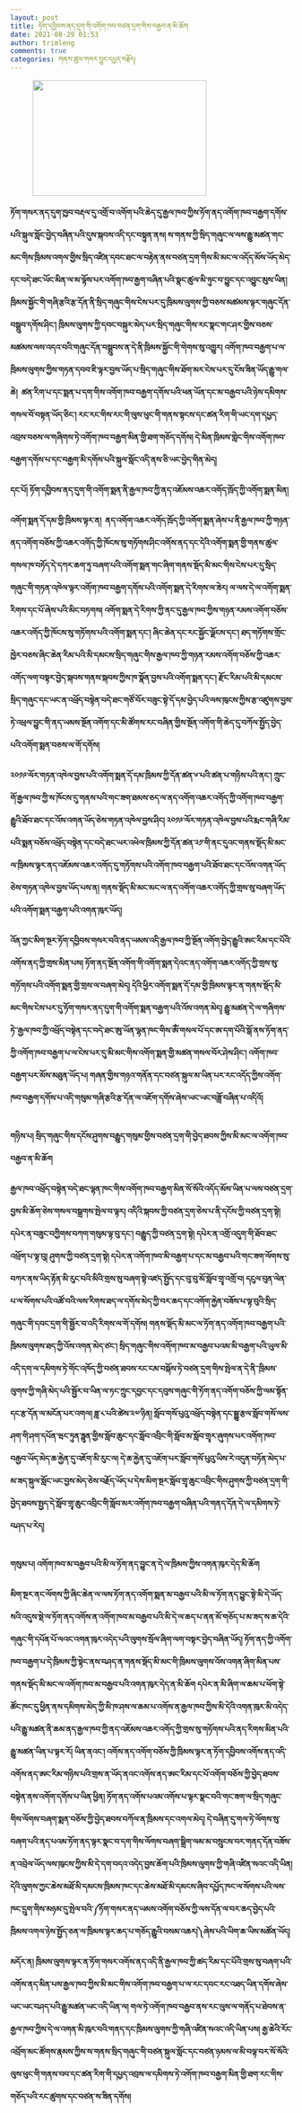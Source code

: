 ```yaml
---
layout: post
title: ཏོག་དབྱིབས་ནད་དུག་གི་འགོག་ཁབ་བཙན་དྲག་གིས་བརྒྱབ་ན་མི་ཆོག
date: 2021-08-29 01:53
author: trimleng
comments: true
categories: གནས་ཚུལ་གསར་བྱུང་དཔྱད་བརྗོད།
---
```

<!-- wp:image {"width":310,"height":206} -->
<figure class="wp-block-image is-resized"><img src="http://trimleng.org/wp-content/uploads/2021/08/%E0%BD%A0%E0%BD%82%E0%BD%BC%E0%BD%82%E0%BC%8B%E0%BD%A6%E0%BE%A8%E0%BD%93%E0%BC%8D-3.jpg" alt="" width="310" height="206" /></figure>
<!-- /wp:image -->

<!-- wp:paragraph -->
<p><strong>ཏོག་གསར་ནད་དུག་ཁྱབ་བརྡལ་དུ་འགྲོ་བ་འགོག་པའི་ཆེད་དུ་རྒྱལ་ཁབ་ཀྱིས་ཏོག་ནད་འགོག་ཁབ་བརྒྱག་དགོས་པའི་སྐུལ་སློང་བྱེད་བཞིན་པའི་དུས་སྐབས་འདི་དང་བསྟུན་ནས། ས་གནས་ཀྱི་སྲིད་གཞུང་ལ་ལས་རྒྱུ་མཚན་གང་མང་གིས་ཁྲིམས་འགལ་གྱིས་སྲིད་འཛིན་དབང་ཐང་ལ་བརྟེན་ནས་བཙན་དྲག་གིས་མི་མང་ལ་འདོད་མོས་ཡོད་མེད་དང་བདེ་ཐང་ཡོང་མིན་ལ་མ་ལྟོས་པར་འགོག་ཁབ་རྒྱག་བཞིན་པའི་སྣང་ཚུལ་མི་ཉུང་བ་བྱུང་དང་འབྱུང་མུས་ཡིན། ཁྲིམས་སྐྱོང་གི་གཞི་རྩའི་རྩ་དོན་ནི་སྲིད་གཞུང་གིས་ངེས་པར་དུ་ཁྲིམས་ལུགས་ཀྱི་བཅས་མཚམས་ལྟར་གཞུང་དོན་བསྒྲུབ་དགོས་ཤིང་། ཁྲིམས་ལུགས་ཀྱི་དབང་བསྐུར་མེད་པར་སྲིད་གཞུང་གིས་རང་སྣང་གང་ཤར་གྱིས་བཅས་མཚམས་ལས་འདའ་བའི་གཞུང་དོན་བསྒྲུབས་ན་དེ་ནི་ཁྲིམས་སྐྱོང་གི་གེགས་སུ་འགྱུར། འགོག་ཁབ་བརྒྱག་པ་ལ་ཁྲིམས་ལུགས་ཀྱིས་གཏན་དབབ་ཇི་ལྟར་བྱས་ཡོད་པ་སྲིད་གཞུང་གིས་ཐོག་མར་ངེས་པར་དུ་ངོས་ཟིན་ཡོད་རྒྱུ་གལ་ཆེ།  ཚན་རིག་པ་དང་སྨན་པ་དག་གིས་འགོག་ཁབ་བརྒྱག་དགོས་པའི་ཕན་ཡོན་དང་མ་བརྒྱབ་པའི་ཉེས་དམིགས་གསལ་བོ་བསྟན་ཡོད་ཅིང་། རང་རང་གིས་རང་གི་ལུས་ཕུང་གི་གནས་སྟངས་དང་ཚན་རིག་གི་ཡང་དག་དཔྱད་འབྲས་བཅས་ལ་གཞིགས་ཏེ་འགོག་ཁབ་བརྒྱག་མིན་གྱི་ཐག་གཅོད་དགོས། དེ་མིན་ཁྲིམས་གླེང་གིས་འགོག་ཁབ་བརྒྱག་དགོས་པ་དང་བརྒྱག་མི་དགོས་པའི་སྐུལ་སློང་འདི་ནས་ཅི་ཡང་བྱེད་གིན་མེད། </strong></p>
<!-- /wp:paragraph -->

<!-- wp:more -->
<p><!--more--></p>
<!-- /wp:more -->

<!-- wp:paragraph -->
<p><strong>དང་པོ། ཏོག་དབྱིབས་ནད་དུག་གི་འགོག་སྨན་ནི་རྒྱལ་ཁབ་ཀྱི་ནད་འཇོམས་འཆར་འགོད་ཁྲོད་ཀྱི་འགོག་སྨན་མིན།</strong></p>
<!-- /wp:paragraph -->

<!-- wp:paragraph -->
<p><strong>འགོག་སྨན་དོ་དམ་གྱི་ཁྲིམས་ལྟར་ན།  ནད་འགོག་འཆར་འགོད་ཁྲོད་ཀྱི་འགོག་སྨན་ཞེས་པ་ནི་རྒྱལ་ཁབ་ཀྱི་གཉན་ནད་འགོག་བཅོས་ཀྱི་འཆར་འགོད་ཀྱི་ཁོངས་སུ་གཏོགས་ཤིང་འགོས་ནད་དང་དེའི་འགོག་སྨན་གྱི་གནས་ཚུལ་གསལ་ཁ་བཏོད་དེ་དཀར་ཆག་ཏུ་བཞག་པའི་འགོག་སྨན་གང་ཞིག་གནས་སྡོད་མི་མང་གིས་ངེས་པར་དུ་སྲིད་གཞུང་གི་གཏན་འཁེལ་ལྟར་འགོག་ཁབ་བརྒྱག་དགོས་པའི་འགོག་སྨན་དེ་རིགས་ལ་ཟེར། ལ་ལས་དེ་ལ་འགོག་སྨན་རིགས་དང་པོ་ཞེས་པའི་མིང་བཏགས། འགོག་སྨན་དེ་རིགས་ཀྱི་ནང་དུ་རྒྱལ་ཁབ་ཀྱིས་གཉན་རམས་འགོག་བཅོས་འཆར་འགོད་ཀྱི་ཁོངས་སུ་གཏོགས་པའི་འགོག་སྨན་དང་། ཞིང་ཆེན་དང་རང་སྐྱོང་ལྗོངས་དང་། ཐད་གཏོགས་གྲོང་ཁྱེར་བཅས་ཞིང་ཆེན་རིམ་པའི་མི་དམངས་སྲིད་གཞུང་གིས་རྒྱལ་ཁབ་ཀྱི་གཉན་རམས་འགོག་བཅོས་ཀྱི་འཆར་འགོད་ལག་བསྟར་བྱེད་སྐབས་གནས་སྐབས་ཀྱིས་ཁ་སྣོན་བྱས་པའི་འགོག་སྨན་དང་། རྫོང་རིམ་པའི་མི་དམངས་སྲིད་གཞུང་དང་ཡང་ན་འཕྲོད་བསྟེན་བདེ་ཐང་གཙོ་བོར་བཟུང་སྟེ་དོ་དམ་བྱེད་པའི་ལས་ཁུངས་ཀྱིས་རྩ་འཛུགས་བྱས་ཏེ་འཕྲལ་བྱུང་གི་ནད་ཡམས་སྔོན་འགོག་དང་མི་ཚོགས་རང་བཞིན་གྱིས་སྔོན་འགོག་གི་ཆེད་དུ་བཀོལ་སྤྱོད་བྱེད་པའི་འགོག་སྨན་བཅས་ལ་གོ་དགོས། </strong></p>
<!-- /wp:paragraph -->

<!-- wp:paragraph -->
<p><strong>༢༠༡༩་ལོར་གཏན་འཁེལ་བྱས་པའི་འགོག་སྨན་དོ་དམ་ཁྲིམས་ཀྱི་དོན་ཚན་༦་པའི་ཚན་པ་གཉིས་པའི་ནང་། ཀྲུང་གོ་རྒྱལ་ཁབ་ཀྱི་ས་ཁོངས་དུ་གནས་པའི་གང་ཟག་ཐམས་ཅད་ལ་ནད་འགོག་འཆར་འགོད་ཀྱི་འགོག་ཁབ་བརྒྱག་རྒྱུའི་ཐོབ་ཐང་དང་འོས་འགན་ཡོད་ཅེས་གཏན་འཁེལ་བྱས་ཤིང། ༢༠༡༩་ལོར་གཏན་འཁེལ་བྱས་པའི་རྨང་གཞི་རིམ་པའི་སྨན་བཅོས་འཕྲོད་བསྟེན་དང་བདེ་ཐང་ཡར་འཕེལ་ཁྲིམས་ཀྱི་དོན་ཚན་༢༡་གི་ནང་དུའང་གནས་སྡོད་མི་མང་ལ་ཁྲིམས་ལྟར་ནད་འཇོམས་འཆར་འགོད་དུ་གཏོགས་པའི་འགོག་ཁབ་བརྒྱག་པའི་ཐོབ་ཐང་དང་འོས་འགན་ཡོད་ཅེས་གཏན་འཁེལ་བྱས་ཡོད་པས་ན། གནས་སྡོད་མི་མང་མང་ལ་ནད་འགོག་འཆར་འགོད་ཀྱི་གྲས་སུ་བཞག་ཡོད་པའི་འགོག་སྨན་བརྒྱག་པའི་འགན་ཁུར་ཡོད། </strong></p>
<!-- /wp:paragraph -->

<!-- wp:paragraph -->
<p><strong>འོན་ཀྱང་མིག་སྔར་ཏོག་དབྱིབས་གསར་བའི་ནད་ཡམས་འདི་རྒྱལ་ཁབ་ཀྱི་སྔོན་འགོག་བྱེད་རྒྱུའི་ཨང་རིམ་དང་པོའི་འགོས་ནད་ཀྱི་གྲས་མིན་པས། ཏོག་ནད་སྔོན་འགོག་གི་འགོག་སྨན་དེའང་ནད་འགོག་འཆར་འགོད་ཀྱི་གྲས་སུ་གཏོགས་པའི་འགོག་སྨན་གྱི་གྲས་ལ་བཞག་མེད། དེའི་ཕྱིར་འགོག་སྨན་དོ་དམ་གྱི་ཁྲིམས་ལྟར་ན་གནས་སྡོད་མི་མང་གིས་ངེས་པར་དུ་ཏོག་གསར་ནད་དུག་གི་འགོག་སྨན་བརྒྱག་པའི་འོས་འགན་མེད། རྒྱུ་མཚན་དེ་ལ་གཞིགས་ཏེ་་རྒྱལ་ཁབ་ཀྱི་འཕྲོད་བསྟེན་དང་བདེ་ཐང་ཨུ་ཡོན་ལྷན་ཁང་གིས་ཨོཾ་གསལ་པོ་དང་ཨ་དག་པོའི་སྒོ་ནས་ཏོག་ནད་ཀྱི་འགོག་ཁབ་བརྒྱག་པ་ལ་ངེས་པར་དུ་མི་མང་གིས་འགོག་སྨན་གྱི་མཚན་གསལ་བོར་ཤེས་ཤིང་། འགོག་ཁབ་བརྒྱག་པར་མོས་མཐུན་ཡོད་པ། གཞན་གྱིས་གཉའ་གནོན་དང་བཙན་སྐུལ་མ་ཡིན་པར་རང་འདོད་ཀྱིས་འགོག་ཁབ་བརྒྱག་དགོས་པ་འདི་གསུམ་གཞི་རྩའི་རྩ་དོན་ལ་འཇོག་དགོས་ཞེས་ཡང་ཡང་བཟློ་བཞིན་པ་འདིའོ། </strong></p>
<!-- /wp:paragraph -->

<!-- wp:image -->
<figure class="wp-block-image"><img src="https://lh3.googleusercontent.com/-nxKwLtSDVbrXKoBe5c3-am9CtU97pWdUPO9YOsScqvhG_ARaZsTeZ9NTqFC9ogWx4wPRiSuKbbHOcM-GHAUlfiMHUtviHrmivlpOXDWrJMuFoci1hadWOX-US9_KJWc659zNyqP=s0" alt="" /></figure>
<!-- /wp:image -->

<!-- wp:paragraph -->
<p><strong>གཉིས་པ། སྲིད་གཞུང་གིས་དངོས་ཤུགས་བརྒྱུད་གསུམ་གྱིས་བཙན་དྲག་གི་བྱེད་ཐབས་ཀྱིས་མི་མང་ལ་འགོག་ཁབ་བརྒྱབ་ན་མི་ཆོག</strong></p>
<!-- /wp:paragraph -->

<!-- wp:paragraph -->
<p><strong>རྒྱལ་ཁབ་འཕྲོད་བསྟེན་བདེ་ཐང་ལྷན་ཁང་གིས་འགོག་ཁབ་བརྒྱག་མིན་སོ་སོའི་འདོད་མོས་ཡིན་པ་ལས་བཙན་དྲག་བྱས་མི་ཆོག་ཅེས་གསལ་བསྒྲགས་སྤེལ་བ་ལྟར། འདིའི་སྐབས་ཀྱི་བཙན་དྲག་ཅེས་པ་ནི་དངོས་ཀྱི་བཙན་དྲག་སྟེ། དཔེར་ན་བཟུང་བཀྱིགས་བཀག་གསུམ་ལྟ་བུ་དང་། བརྒྱུད་ཀྱི་བཙན་དྲག་སྟེ། དཔེར་ན་འགྲོ་འདུག་གི་ཐོབ་ཐང་འཕྲོག་པ་ལྟ་བུ། ཤུགས་ཀྱི་བཙན་དྲག་སྟེ། དཔེར་ན་འགོག་ཁབ་མི་བརྒྱག་པ་དང་མ་བརྒྱབ་པའི་གང་ཟག་ལོགས་སུ་བཀར་ནས་ཡིད་རྟོན་མི་རུང་བའི་མིའི་གྲས་སུ་བཞག་སྟེ་འཛད་སྤྱོད་དང་བུ་བུ་མོ་སློབ་གྲྭ་འགྲོ་བ། དངུལ་བུན་ལེན་པ་ལ་སོགས་པའི་འཚོ་བའི་ལས་རིགས་ཐད་ལ་དགོས་མེད་ཀྱི་བར་ཆད་དང་འགོག་རྐྱེན་བཟོས་པ་ལྟ་བུའི་སྲིད་གཞུང་གི་དབང་དྲག་གི་སྦྱོར་བ་འདི་རིགས་ལ་གོ་དགོས། གནས་སྡོད་མི་མང་ལ་ཏོག་ནད་འགོག་ཁབ་བརྒྱག་པའི་ཁྲིམས་ལུགས་ཐད་ཀྱི་འོས་འགན་མེད་ཙང་། སྲིད་གཞུང་གིས་འགོག་ཁབ་མ་བརྒྱབ་པའམ་མི་བརྒྱག་པའི་ཡུལ་མི་འདི་དག་ལ་དམིགས་ཏེ་</strong><strong>གོང་འཁོད་ཀྱི་བཙན་ཐབས་རང་ངམ་བསྐོས་ཏེ་</strong><strong>བཙན་དྲག་གིས་སྤེལ་ན་དེ་ནི་་ཁྲིམས་ལུགས་ཀྱི་གཞི་མེད་པའི་སྦྱོར་བ་ཡིན་ལ་ཏང་ཀྲུང་དབྱང་དང་དབུས་གཞུང་གི་ཏོག་ནད་འགོག་བཅོས་ཀྱི་ལམ་སྟོན་དང་རྩ་དོན་ལ་མངོན་པར་འགལ། ཟླ་༨་པའི་ཚེས་༢༧་ཉིན། སློབ་གསོ་པུའུ་འཕྲོད་བསྟེན་དང་སྒྱུ་རྩལ་སློབ་གསོ་ལས་ཤག་གི་ཤག་དཔོན་ཝང་ཏུན་ཧྥུན་གྱིས་སློབ་ཆུང་དང་སློབ་འབྲིང་གི་སློབ་མ་སློབ་གྲྭར་ཞུགས་པར་འགོག་ཁབ་བརྒྱབ་ཡོད་མེད་ཆ་རྐྱེན་དུ་འཇོག་མི་རུང་ལ། དེ་ཆ་རྐྱེན་དུ་འཇོག་པར་སློབ་གསོ་པུའུ་ཡིས་རེ་འདུན་བཏོན་མེད་པ་མ་ཟད་སྐུལ་སློང་ཡང་བྱས་མེད་ཅེས་བརྗོད་ཡོད་པ་དེས་མིག་སྔར་སློབ་གྲྭ་ཆུང་འབྲིང་གིས་ཤུགས་ཀྱི་བཙན་དྲག་གི་བྱེད་ཐབས་སྤྱད་དེ་སློབ་གྲྭ་ཆུང་འབྲིང་གི་སློབ་མར་འགོག་ཁབ་བརྒྱག་བཞིན་པའི་གནད་དོན་དེ་ལ་དམིགས་ཏེ་བཤད་པ་རེད། </strong></p>
<!-- /wp:paragraph -->

<!-- wp:image -->
<figure class="wp-block-image"><img src="https://lh5.googleusercontent.com/PORtVVvGWQZ1GtW_sd6v1wH3xCYPnq8PjFO9LlmIfHLMBNPmfCECTSNE_E7gmTZXqF7aBInyCewK-UaDAjcN7EPj0optdhaNmHCBwnUZFZo-NAuV-Nm9I0tbQxT-_bEaW0tuAi0s=s0" alt="" /></figure>
<!-- /wp:image -->

<!-- wp:paragraph -->
<p><strong>གསུམ་པ། འགོག་ཁབ་མ་བརྒྱབ་པའི་མི་ལ་ཏོག་ནད་བྱུང་ན་དེ་ལ་ཁྲིམས་ཀྱིས་འགན་ཁུར་དེད་མི་ཆོག </strong></p>
<!-- /wp:paragraph -->

<!-- wp:paragraph -->
<p><strong>མིག་སྔར་ནང་ལོགས་ཀྱི་ཞིང་ཆེན་ལ་ལས་ཏོག་ནད་འགོག་སྨན་མ་བརྒྱབ་པའི་མི་ལ་ཏོག་ནད་བྱུང་སྟེ་མི་དེ་ཡོད་སའི་འདུས་སྡེ་ལ་ཏོག་ནད་འགོས་ན་འགོག་ཁབ་མ་བརྒྱབ་པའི་མི་དེ་ལ་ཆད་པ་ནན་མོ་གཅོད་པ་མ་ཟད་ས་ཆ་དེའི་གཞུང་གི་དཔོན་པོ་ལའང་འགན་ཁུར་འདེད་པའི་ལུགས་སྲོལ་ཞིག་ལག་བསྟར་བྱེད་བཞིན་ཡོད། ཏོག་ནད་ཀྱི་འགོག་ཁབ་བརྒྱག་པ་དེ་ཁྲིམས་ཀྱི་སྟེང་ནས་བཤད་ན་གནས་སྡོད་མི་མང་གི་ཁྲིམས་ལུགས་འོས་འགན་ཞིག་མིན་པས་གནས་སྡོད་མི་མང་ལ་འགོག་ཁབ་མ་བརྒྱབ་པའི་འགན་ཁུར་དེད་ན་མི་ཆོག དཔེར་ན་མི་ཞིག་ལ་ཆམ་པ་ཕོག་སྟེ་ཚོང་ཁང་དུ་ཕྱིན་ནས་དམིགས་མེད་ཀྱི་མི་ཁ་ཤས་ལ་ཆམ་པ་འགོས་ན་རྒྱལ་ཁབ་ཀྱིས་མི་དེའི་འགན་ཁུར་མི་འདེད་པའི་རྒྱུ་མཚན་ནི་ཆམ་ནད་རྒྱལ་ཁབ་ཀྱི་ནད་འཇོམས་འཆར་འགོད་ཀྱི་གྲས་སུ་གཏོགས་པའི་ནད་རིགས་མིན་པའི་རྒྱུ་མཚན་ཡིན་པ་ལྟར་རོ། ཡིན་ནའང་། འགོས་ནད་འགོག་བཅོས་ཀྱི་ཁྲིམས་ལྟར་ན་ཏོག་དབྱིབས་འགོས་ནད་འདི་འགོས་ནད་ཨང་རིམ་གཉིས་པའི་གྲས་ན་ཡོད་ནའང་འགོས་ནད་ཨང་རིམ་དང་པོ་འགོག་བཅོས་ཀྱི་བྱེད་ཐབས་བསྟེན་ནས་འགོག་དགོས་པ་ཡིན་ཕྱིན། ཏོག་ནད་འགོས་པའམ་འགོས་པ་ལྟར་སྣང་བའི་གང་ཟག་ལ་སྲིད་གཞུང་གིས་ལོགས་བཞག་སྨན་བཅོས་ཀྱི་བྱེད་ཐབས་བཀོལ་ན་ཁྲིམས་དང་འགལ་མེད། དེ་བཞིན་དུ་གལ་ཏེ་ལོགས་སུ་བཞག་པའི་ནད་པའམ་ཏོག་ནད་ལྟར་སྣང་བ་དག་གིས་ལོགས་བཞག་སྒྲིག་ལམ་མ་བསྲུངས་བར་གནད་དོན་བཟོས་ན་འབྲེལ་ཡོད་ལས་ཁུངས་ཀྱིས་མི་དེ་དག་བདའ་འདེད་བྱས་ཆོག་པའི་ཁྲིམས་ལུགས་ཀྱི་གཞི་འཛིན་སའང་འདི་ཡིན། དེའི་ལུགས་ཀྱང་ཆེས་མཐོ་མི་དམངས་ཁྲིམས་ཁང་དང་ཆེས་མཐོ་མི་དམངས་ཞིབ་དཔྱོད་ཁང་ལ་སོགས་པའི་ལས་ཁང་དྲུག་གིས་མཉམ་དུ་སྤེལ་བའི་༼ཏོག་གསར་ནད་ཡམས་འགོག་བཅོས་ཀྱི་ལས་དོན་ལ་བར་ཆད་བྱེད་པའི་ཁྲིམས་འགལ་ཉེས་སྤྱོད་ཅན་ལ་ཁྲིམས་ལྟར་ཆད་པ་གཅོད་རྒྱུའི་བསམ་འཆར།༽ཞེས་པའི་ཡིག་ཆ་ཡིས་མཚོན་ཡོད། </strong></p>
<!-- /wp:paragraph -->

<!-- wp:paragraph -->
<p><strong>མདོར་ན། ཁྲིམས་ལུགས་ལྟར་ན་ཏོག་གསར་འགོས་ནད་འདི་ནི་རྒྱལ་ཁབ་ཀྱི་ཚད་རིམ་དང་པོའི་གྲས་སུ་བཞག་པའི་འགོས་ནད་མིན་པས་རྒྱལ་ཁབ་ཀྱིས་མི་མང་གིས་འགོག་ཁབ་བརྒྱག་པ་ལ་རང་དབང་རང་འཐད་ཡིན་དགོས་ཞེས་ཡང་ཡང་བཤད་པའི་རྒྱུ་མཚན་ཡང་འདི་ཡིན་ལ། གལ་ཏེ་འགོག་ཁབ་བརྒྱབ་ནས་རང་ལུས་ལ་གནོད་པ་ཐེབས་ན་རྒྱལ་ཁབ་ཀྱིས་དེ་ལ་འགན་མི་ཁུར་བའི་གནད་དང་ཁྲིམས་ལུགས་ཀྱི་གཞི་འཛིན་སའང་འདི་ཡིན་པས། རྒྱ་ཆེའི་རོང་འབྲོག་མང་ཚོགས་རྣམས་ཀྱིས་ས་གནས་སྲིད་གཞུང་གི་བཙན་སྐུལ་སློང་དང་བཙན་ཉམས་ལ་མི་བལྟ་བར་སོ་སོའི་ལུས་ཕུང་གི་གནས་བབ་དང་ཚན་རིག་གི་དཔྱད་འབྲས་ལ་དམིགས་ཏེ་འགོག་ཁབ་བརྒྱག་མིན་གྱི་ཐག་རང་གིས་གཅོད་པའི་རང་ཚུགས་དང་བཙན་ས་ཟིན་དགོས། </strong></p>
<!-- /wp:paragraph -->
